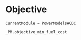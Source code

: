 # Objective

```@meta
CurrentModule = PowerModelsACDC
```


```@docs
_PM.objective_min_fuel_cost
```
